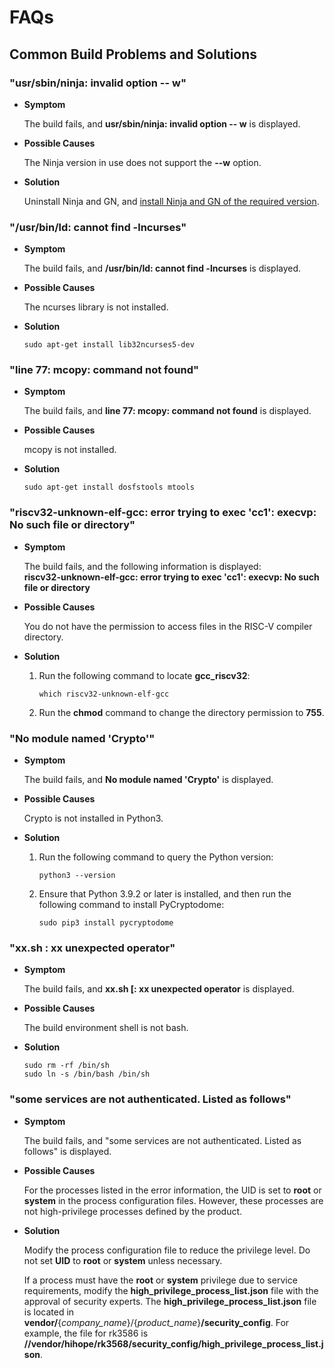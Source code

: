 # FAQs

## Common Build Problems and Solutions

###  "usr/sbin/ninja: invalid option -- w"

- **Symptom**

  The build fails, and **usr/sbin/ninja: invalid option -- w** is displayed.

- **Possible Causes**

  The Ninja version in use does not support the **--w** option.

- **Solution**

  Uninstall Ninja and GN, and [install Ninja and GN of the required version](../../device-dev/get-code/gettools-ide.md).

### "/usr/bin/ld: cannot find -lncurses"

- **Symptom**

  The build fails, and **/usr/bin/ld: cannot find -lncurses** is displayed.

- **Possible Causes**

  The ncurses library is not installed.

- **Solution**

  ```shell
  sudo apt-get install lib32ncurses5-dev
  ```

### "line 77: mcopy: command not found"

- **Symptom**

  The build fails, and **line 77: mcopy: command not found** is displayed.

- **Possible Causes**

  mcopy is not installed.

- **Solution**

  ```shell
  sudo apt-get install dosfstools mtools
  ```

### "riscv32-unknown-elf-gcc: error trying to exec 'cc1': execvp: No such file or directory"

- **Symptom**

  The build fails, and the following information is displayed: <br>**riscv32-unknown-elf-gcc: error trying to exec 'cc1': execvp: No such file or directory**

- **Possible Causes**

   You do not have the permission to access files in the RISC-V compiler directory.

- **Solution**

  1. Run the following command to locate **gcc_riscv32**:
  
     ```shell
     which riscv32-unknown-elf-gcc 
     ```

     
  
  2. Run the **chmod** command to change the directory permission to **755**.
  
     

### "No module named 'Crypto'"

- **Symptom**

  The build fails, and **No module named 'Crypto'** is displayed.

- **Possible Causes**

   Crypto is not installed in Python3.

- **Solution**

  1. Run the following command to query the Python version:

     ```shell
     python3 --version
     ```

  2. Ensure that Python 3.9.2 or later is installed, and then run the following command to install PyCryptodome:

     ```shell
     sudo pip3 install pycryptodome
     ```

### "xx.sh : xx unexpected operator"

- **Symptom**

  The build fails, and **xx.sh [: xx unexpected operator** is displayed.

- **Possible Causes**

  The build environment shell is not bash.

- **Solution**

  ```shell
  sudo rm -rf /bin/sh
  sudo ln -s /bin/bash /bin/sh
  ```


### "some services are not authenticated. Listed as follows"

- **Symptom**

  The build fails, and "some services are not authenticated. Listed as follows" is displayed.

- **Possible Causes**

  For the processes listed in the error information, the UID is set to **root** or **system** in the process configuration files. However, these processes are not high-privilege processes defined by the product.

- **Solution**

  Modify the process configuration file to reduce the privilege level. Do not set **UID** to **root** or **system** unless necessary.

  If a process must have the **root** or **system** privilege due to service requirements, modify the **high_privilege_process_list.json** file with the approval of security experts. The **high_privilege_process_list.json** file is located in **vendor/**{*company_name*}/{*product_name*}**/security_config**. For example, the file for rk3586 is **//vendor/hihope/rk3568/security_config/high_privilege_process_list.json**.


